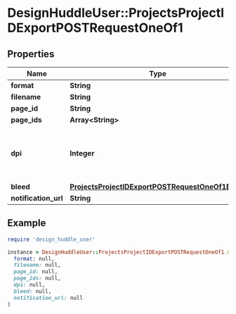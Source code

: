# DesignHuddleUser::ProjectsProjectIDExportPOSTRequestOneOf1

## Properties

| Name | Type | Description | Notes |
| ---- | ---- | ----------- | ----- |
| **format** | **String** |  |  |
| **filename** | **String** |  | [optional] |
| **page_id** | **String** |  | [optional] |
| **page_ids** | **Array&lt;String&gt;** |  | [optional] |
| **dpi** | **Integer** | 300 by default for normal sizes, 150 for large format. | [optional] |
| **bleed** | [**ProjectsProjectIDExportPOSTRequestOneOf1Bleed**](ProjectsProjectIDExportPOSTRequestOneOf1Bleed.md) |  | [optional] |
| **notification_url** | **String** |  | [optional] |

## Example

```ruby
require 'design_huddle_user'

instance = DesignHuddleUser::ProjectsProjectIDExportPOSTRequestOneOf1.new(
  format: null,
  filename: null,
  page_id: null,
  page_ids: null,
  dpi: null,
  bleed: null,
  notification_url: null
)
```


